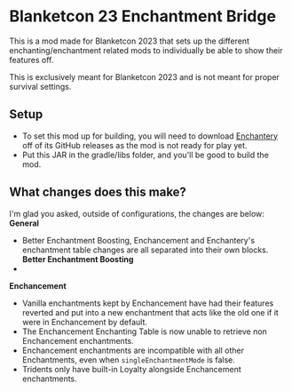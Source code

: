 # Blanketcon 23 Enchantment Bridge
This is a mod made for Blanketcon 2023 that sets up the different enchanting/enchantment related mods to individually be able to show their features off.

This is exclusively meant for Blanketcon 2023 and is not meant for proper survival settings.

## Setup
- To set this mod up for building, you will need to download [Enchantery](https://github.com/AstralOrdana/Enchantery/) off of its GitHub releases as the mod is not ready for play yet.
- Put this JAR in the gradle/libs folder, and you'll be good to build the mod.

## What changes does this make?
I'm glad you asked, outside of configurations, the changes are below:
**General**
- Better Enchantment Boosting, Enchancement and Enchantery's enchantment table changes are all separated into their own blocks.
**Better Enchantment Boosting**
- 
**Enchancement**
- Vanilla enchantments kept by Enchancement have had their features reverted and put into a new enchantment that acts like the old one if it were in Enchancement by default.
- The Enchancement Enchanting Table is now unable to retrieve non Enchancement enchantments.
- Enchancement enchantments are incompatible with all other Enchantments, even when `singleEnchantmentMode` is false.
- Tridents only have built-in Loyalty alongside Enchancement enchantments.
